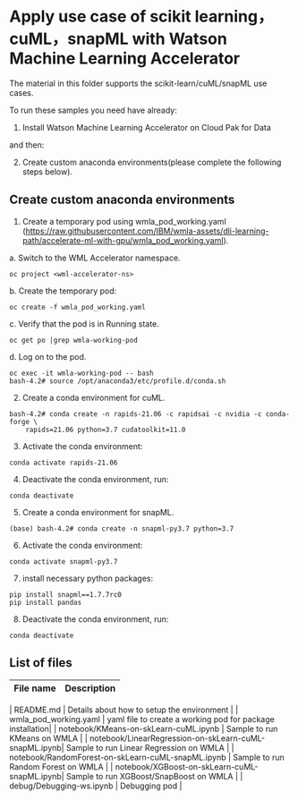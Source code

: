 # Apply use case of scikit learning，cuML，snapML with Watson Machine Learning Accelerator

The material in this folder supports the scikit-learn/cuML/snapML use cases.  

To run these samples you need have already:

1. Install Watson Machine Learning Accelerator on Cloud Pak for Data 

and then:

2. Create custom anaconda environments(please complete the following steps below).


## Create custom anaconda environments


1. Create a temporary pod using wmla_pod_working.yaml
   (https://raw.githubusercontent.com/IBM/wmla-assets/dli-learning-path/accelerate-ml-with-gpu/wmla_pod_working.yaml). 

a. Switch to the WML Accelerator namespace.
```
oc project <wml-accelerator-ns>
```

b. Create the temporary pod:
```
oc create -f wmla_pod_working.yaml
```

c. Verify that the pod is in Running state.
```
oc get po |grep wmla-working-pod
```

d.  Log on to the pod.
```
oc exec -it wmla-working-pod -- bash
bash-4.2# source /opt/anaconda3/etc/profile.d/conda.sh
```

2. Create a conda environment for cuML.

```
bash-4.2# conda create -n rapids-21.06 -c rapidsai -c nvidia -c conda-forge \
    rapids=21.06 python=3.7 cudatoolkit=11.0

```

3. Activate the conda environment:
```
conda activate rapids-21.06 
```

4. Deactivate the conda environment, run:
```
conda deactivate
```

5. Create a conda environment for snapML.

```
(base) bash-4.2# conda create -n snapml-py3.7 python=3.7 

```
6. Activate the conda environment:
```
conda activate snapml-py3.7
```

7. install necessary python packages:
```
pip install snapml==1.7.7rc0
pip install pandas
```

8. Deactivate the conda environment, run:
```
conda deactivate
```

## List of files

| File name | Description |
| --- | --- |

| README.md | Details about how to setup the environment |
| wmla_pod_working.yaml  | yaml file to create a working pod for package installation|
| notebook/KMeans-on-skLearn-cuML.ipynb | Sample to run KMeans on WMLA |
| notebook/LinearRegression-on-skLearn-cuML-snapML.ipynb| Sample to run Linear Regression on WMLA |
| notebook/RandomForest-on-skLearn-cuML-snapML.ipynb | Sample to run Random Forest on WMLA |
| notebook/XGBoost-on-skLearn-cuML-snapML.ipynb| Sample to run XGBoost/SnapBoost on WMLA |
| debug/Debugging-ws.ipynb | Debugging pod |
